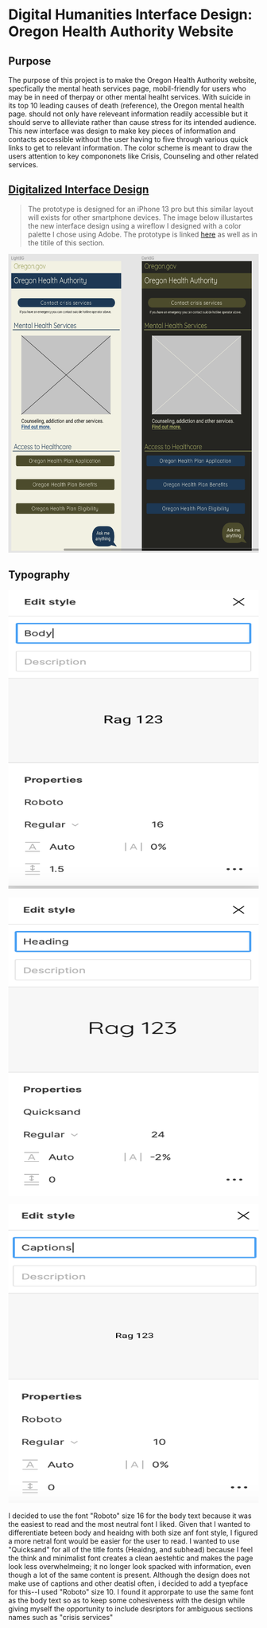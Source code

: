 # Digital Humanities Interface Design: Oregon Health Authority Website

## Purpose

The purpose of this project is to make the Oregon Health Authority website, specfically the mental heath services page, mobil-friendly for users who may be in need of therpay or other mental healht services. With suicide in its top 10 leading causes of death (reference), the Oregon mental health page. should not only have releveant information readily accessible but it should serve to allleviate rather than cause stress for its intended audience. This new interface was design to make key pieces of information and contacts accessible without the user having to five through various quick links to get to relevant information. The color scheme is meant to draw the users attention to key compononets like Crisis, Counseling and other related services. 

## [Digitalized Interface Design](https://www.figma.com/file/7Z1M1BWsyReR32XkZcOrk5/Interface-Design?node-id=15%3A64)
> The prototype is designed for an iPhone 13 pro but this similar layout will exists for other smartphone devices. 
The image below illustartes the new interface design using a wireflow I designed with a color palette I chose using Adobe. The prototype is linked [here](https://www.figma.com/file/7Z1M1BWsyReR32XkZcOrk5/Interface-Design?node-id=15%3A64) as well as in the titile of this section.

<p align="center">
  <img width="600" height="600" src="Light_Dark Theme.png">
</p>

## Typography
<p align="left">
  <img width="600" height="600" src="Body.png">
</p>
<p align="center">
  <img width="600" height="600" src="Heading.png">
</p>
<p align="right">
  <img width="600" height="600" src="Captions.png">
</p>
I decided to use the font "Roboto" size 16 for the body text because it was the easiest to read and the most neutral font I liked. Given that I wanted to differentiate beteen body and heaidng with both size anf font style, I figured a more netral font would be easier for the user to read. I wanted to use "Quicksand" for all of the title fonts (Heaidng, and subhead) because I feel the think and minimalist font creates a clean aestehtic and makes the page look less overwhelmeing; it no longer look spacked with information, even though a lot of the same content is present. Although the design does not make use of captions and other deatisl often, i decided to add a tyepface for this--I used "Roboto" size 10. I found it approrpate to use the same font as the body text so as to keep some cohesiveness with the design while giving myself the opportunity to include desriptors for ambiguous sections names such as "crisis services"

